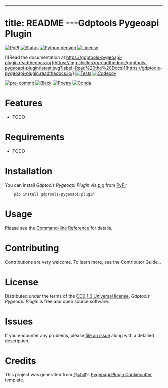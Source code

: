 ---

title: README
---Gdptools Pygeoapi Plugin
========================

[![PyPI](https://img.shields.io/pypi/v/gdptools-pygeoapi-plugin.svg)](https://pypi.org/project/gdptools-pygeoapi-plugin/)
[![Status](https://img.shields.io/pypi/status/gdptools-pygeoapi-plugin.svg)](https://pypi.org/project/gdptools-pygeoapi-plugin/)
[![Python Version](https://img.shields.io/pypi/pyversions/gdptools-pygeoapi-plugin)](https://pypi.org/project/gdptools-pygeoapi-plugin)
[![License](https://img.shields.io/pypi/l/gdptools-pygeoapi-plugin)](https://creativecommons.org/publicdomain/zero/1.0/legalcode)

[![Read the documentation at https://gdptools-pygeoapi-plugin.readthedocs.io/](https://img.shields.io/readthedocs/gdptools-pygeoapi-plugin/latest.svg?label=Read%20the%20Docs)](https://gdptools-pygeoapi-plugin.readthedocs.io/)
[![Tests](https://code.usgs.gov/wma/nhgf/toolsteam/gdptools-pygeoapi-plugin/workflows/Tests/badge.svg)](https://code.usgs.gov/wma/nhgf/toolsteam/gdptools-pygeoapi-plugin/actions?workflow=Tests)
[![Codecov](https://codecov.io/gh/wma/nhgf/toolsteam/gdptools-pygeoapi-plugin/branch/main/graph/badge.svg)](https://codecov.io/gh/wma/nhgf/toolsteam/gdptools-pygeoapi-plugin)

[![pre-commit](https://img.shields.io/badge/pre--commit-enabled-brightgreen?logo=pre-commit&logoColor=white)](https://code.usgs.gov/pre-commit/pre-commit)
[![Black](https://img.shields.io/badge/code%20style-black-000000.svg)](https://code.usgs.gov/psf/black)
[![Poetry](https://img.shields.io/badge/poetry-enabled-blue)](https://python-poetry.org/)
[![Conda](https://img.shields.io/badge/conda-enabled-green)](https://anaconda.org/)

# Features

- TODO

# Requirements

- TODO

# Installation

You can install _Gdptools Pygeoapi Plugin_ via [pip](https://pip.pypa.io/) from [PyPI](https://pypi.org/):

        pip install gdptools-pygeoapi-plugin

# Usage

Please see the [Command-line Reference](Usage_) for details.

# Contributing

Contributions are very welcome. To learn more, see the Contributor Guide\_.

# License

Distributed under the terms of the [CC0 1.0 Universal license](https://creativecommons.org/publicdomain/zero/1.0/legalcode), _Gdptools Pygeoapi Plugin_ is free and open source software.

# Issues

If you encounter any problems, please [file an issue](https://code.usgs.gov/wma/nhgf/toolsteam/gdptools-pygeoapi-plugin/issues) along with a detailed description.

# Credits

This project was generated from [@chill](https://code.usgs.gov/chill)'s [Pygeoapi Plugin Cookiecutter](https://code.usgs.gov/wma/nhgf/pygeoapi-plugin-cookiecutter) template.
